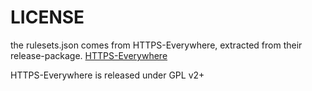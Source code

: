 LICENSE
=======

the rulesets.json comes from HTTPS-Everywhere, extracted from their
release-package. [HTTPS-Everywhere](https://www.eff.org/https-everywhere)

HTTPS-Everywhere is released under GPL v2+
